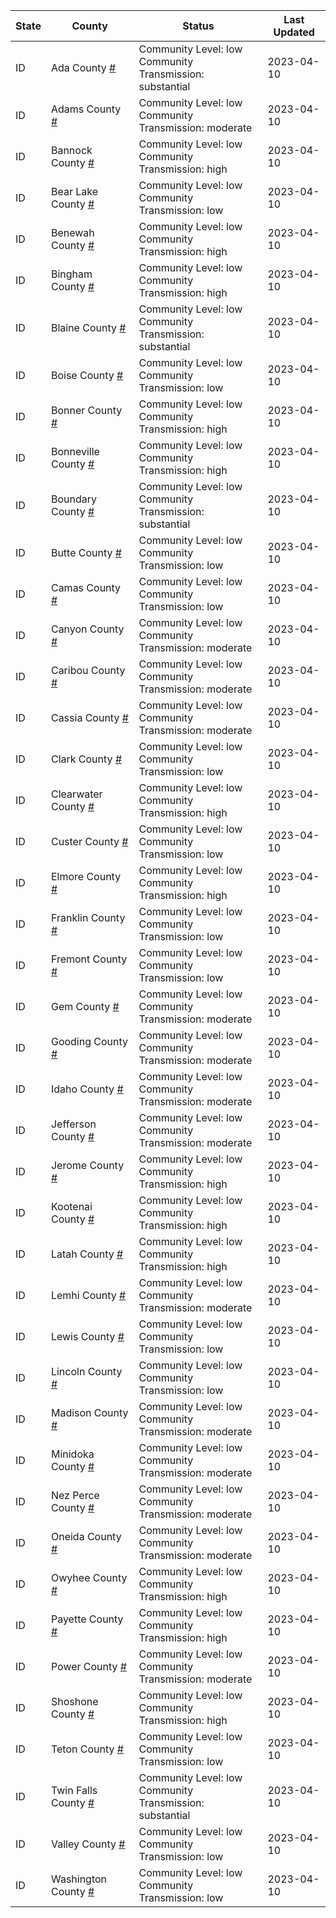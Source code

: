 State | County | Status | Last Updated
--- | --- | --- | --- 
ID | Ada County <a href="#ada_county">#</a> | <a name="ada_county"></a>Community Level: low<br/>Community Transmission: substantial | 2023-04-10
ID | Adams County <a href="#adams_county">#</a> | <a name="adams_county"></a>Community Level: low<br/>Community Transmission: moderate | 2023-04-10
ID | Bannock County <a href="#bannock_county">#</a> | <a name="bannock_county"></a>Community Level: low<br/>Community Transmission: high | 2023-04-10
ID | Bear Lake County <a href="#bear_lake_county">#</a> | <a name="bear_lake_county"></a>Community Level: low<br/>Community Transmission: low | 2023-04-10
ID | Benewah County <a href="#benewah_county">#</a> | <a name="benewah_county"></a>Community Level: low<br/>Community Transmission: high | 2023-04-10
ID | Bingham County <a href="#bingham_county">#</a> | <a name="bingham_county"></a>Community Level: low<br/>Community Transmission: high | 2023-04-10
ID | Blaine County <a href="#blaine_county">#</a> | <a name="blaine_county"></a>Community Level: low<br/>Community Transmission: substantial | 2023-04-10
ID | Boise County <a href="#boise_county">#</a> | <a name="boise_county"></a>Community Level: low<br/>Community Transmission: low | 2023-04-10
ID | Bonner County <a href="#bonner_county">#</a> | <a name="bonner_county"></a>Community Level: low<br/>Community Transmission: high | 2023-04-10
ID | Bonneville County <a href="#bonneville_county">#</a> | <a name="bonneville_county"></a>Community Level: low<br/>Community Transmission: high | 2023-04-10
ID | Boundary County <a href="#boundary_county">#</a> | <a name="boundary_county"></a>Community Level: low<br/>Community Transmission: substantial | 2023-04-10
ID | Butte County <a href="#butte_county">#</a> | <a name="butte_county"></a>Community Level: low<br/>Community Transmission: low | 2023-04-10
ID | Camas County <a href="#camas_county">#</a> | <a name="camas_county"></a>Community Level: low<br/>Community Transmission: low | 2023-04-10
ID | Canyon County <a href="#canyon_county">#</a> | <a name="canyon_county"></a>Community Level: low<br/>Community Transmission: moderate | 2023-04-10
ID | Caribou County <a href="#caribou_county">#</a> | <a name="caribou_county"></a>Community Level: low<br/>Community Transmission: moderate | 2023-04-10
ID | Cassia County <a href="#cassia_county">#</a> | <a name="cassia_county"></a>Community Level: low<br/>Community Transmission: moderate | 2023-04-10
ID | Clark County <a href="#clark_county">#</a> | <a name="clark_county"></a>Community Level: low<br/>Community Transmission: low | 2023-04-10
ID | Clearwater County <a href="#clearwater_county">#</a> | <a name="clearwater_county"></a>Community Level: low<br/>Community Transmission: high | 2023-04-10
ID | Custer County <a href="#custer_county">#</a> | <a name="custer_county"></a>Community Level: low<br/>Community Transmission: low | 2023-04-10
ID | Elmore County <a href="#elmore_county">#</a> | <a name="elmore_county"></a>Community Level: low<br/>Community Transmission: high | 2023-04-10
ID | Franklin County <a href="#franklin_county">#</a> | <a name="franklin_county"></a>Community Level: low<br/>Community Transmission: low | 2023-04-10
ID | Fremont County <a href="#fremont_county">#</a> | <a name="fremont_county"></a>Community Level: low<br/>Community Transmission: low | 2023-04-10
ID | Gem County <a href="#gem_county">#</a> | <a name="gem_county"></a>Community Level: low<br/>Community Transmission: moderate | 2023-04-10
ID | Gooding County <a href="#gooding_county">#</a> | <a name="gooding_county"></a>Community Level: low<br/>Community Transmission: moderate | 2023-04-10
ID | Idaho County <a href="#idaho_county">#</a> | <a name="idaho_county"></a>Community Level: low<br/>Community Transmission: moderate | 2023-04-10
ID | Jefferson County <a href="#jefferson_county">#</a> | <a name="jefferson_county"></a>Community Level: low<br/>Community Transmission: moderate | 2023-04-10
ID | Jerome County <a href="#jerome_county">#</a> | <a name="jerome_county"></a>Community Level: low<br/>Community Transmission: high | 2023-04-10
ID | Kootenai County <a href="#kootenai_county">#</a> | <a name="kootenai_county"></a>Community Level: low<br/>Community Transmission: high | 2023-04-10
ID | Latah County <a href="#latah_county">#</a> | <a name="latah_county"></a>Community Level: low<br/>Community Transmission: high | 2023-04-10
ID | Lemhi County <a href="#lemhi_county">#</a> | <a name="lemhi_county"></a>Community Level: low<br/>Community Transmission: moderate | 2023-04-10
ID | Lewis County <a href="#lewis_county">#</a> | <a name="lewis_county"></a>Community Level: low<br/>Community Transmission: low | 2023-04-10
ID | Lincoln County <a href="#lincoln_county">#</a> | <a name="lincoln_county"></a>Community Level: low<br/>Community Transmission: low | 2023-04-10
ID | Madison County <a href="#madison_county">#</a> | <a name="madison_county"></a>Community Level: low<br/>Community Transmission: moderate | 2023-04-10
ID | Minidoka County <a href="#minidoka_county">#</a> | <a name="minidoka_county"></a>Community Level: low<br/>Community Transmission: moderate | 2023-04-10
ID | Nez Perce County <a href="#nez_perce_county">#</a> | <a name="nez_perce_county"></a>Community Level: low<br/>Community Transmission: moderate | 2023-04-10
ID | Oneida County <a href="#oneida_county">#</a> | <a name="oneida_county"></a>Community Level: low<br/>Community Transmission: moderate | 2023-04-10
ID | Owyhee County <a href="#owyhee_county">#</a> | <a name="owyhee_county"></a>Community Level: low<br/>Community Transmission: high | 2023-04-10
ID | Payette County <a href="#payette_county">#</a> | <a name="payette_county"></a>Community Level: low<br/>Community Transmission: high | 2023-04-10
ID | Power County <a href="#power_county">#</a> | <a name="power_county"></a>Community Level: low<br/>Community Transmission: moderate | 2023-04-10
ID | Shoshone County <a href="#shoshone_county">#</a> | <a name="shoshone_county"></a>Community Level: low<br/>Community Transmission: high | 2023-04-10
ID | Teton County <a href="#teton_county">#</a> | <a name="teton_county"></a>Community Level: low<br/>Community Transmission: low | 2023-04-10
ID | Twin Falls County <a href="#twin_falls_county">#</a> | <a name="twin_falls_county"></a>Community Level: low<br/>Community Transmission: substantial | 2023-04-10
ID | Valley County <a href="#valley_county">#</a> | <a name="valley_county"></a>Community Level: low<br/>Community Transmission: low | 2023-04-10
ID | Washington County <a href="#washington_county">#</a> | <a name="washington_county"></a>Community Level: low<br/>Community Transmission: low | 2023-04-10
